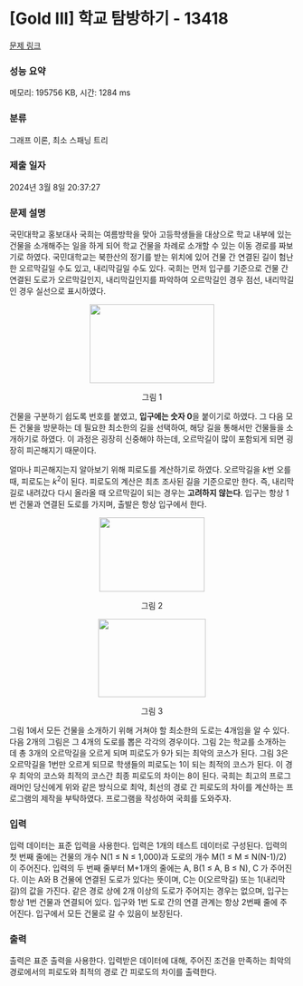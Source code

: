 # [Gold III] 학교 탐방하기 - 13418 

[문제 링크](https://www.acmicpc.net/problem/13418) 

### 성능 요약

메모리: 195756 KB, 시간: 1284 ms

### 분류

그래프 이론, 최소 스패닝 트리

### 제출 일자

2024년 3월 8일 20:37:27

### 문제 설명

<p>국민대학교 홍보대사 국희는 여름방학을 맞아 고등학생들을 대상으로 학교 내부에 있는 건물을 소개해주는 일을 하게 되어 학교 건물을 차례로 소개할 수 있는 이동 경로를 짜보기로 하였다. 국민대학교는 북한산의 정기를 받는 위치에 있어 건물 간 연결된 길이 험난한 오르막길일 수도 있고, 내리막길일 수도 있다. 국희는 먼저 입구를 기준으로 건물 간 연결된 도로가 오르막길인지, 내리막길인지를 파악하여 오르막길인 경우 점선, 내리막길인 경우 실선으로 표시하였다.</p>

<p style="text-align:center"><img alt="" src="https://onlinejudgeimages.s3-ap-northeast-1.amazonaws.com/problem/13418/F1.png" style="height:139px; width:220px"></p>

<p style="text-align:center">그림 1</p>

<p>건물을 구분하기 쉽도록 번호를 붙였고, <strong>입구에는 숫자 0</strong>을 붙이기로 하였다. 그 다음 모든 건물을 방문하는 데 필요한 최소한의 길을 선택하여, 해당 길을 통해서만 건물들을 소개하기로 하였다. 이 과정은 굉장히 신중해야 하는데, 오르막길이 많이 포함되게 되면 굉장히 피곤해지기 때문이다.</p>

<p>얼마나 피곤해지는지 알아보기 위해 피로도를 계산하기로 하였다. 오르막길을 <em>k</em>번 오를 때, 피로도는 <em>k</em><sup>2</sup>이 된다. 피로도의 계산은 최초 조사된 길을 기준으로만 한다. 즉, 내리막길로 내려갔다 다시 올라올 때 오르막길이 되는 경우는 <strong>고려하지 않는다</strong>. 입구는 항상 1번 건물과 연결된 도로를 가지며, 출발은 항상 입구에서 한다.</p>

<p style="text-align:center"><img alt="" src="https://onlinejudgeimages.s3-ap-northeast-1.amazonaws.com/problem/13418/F2.png" style="height:131px; width:186px"></p>

<p style="text-align:center">그림 2</p>

<p style="text-align:center"><img alt="" src="https://onlinejudgeimages.s3-ap-northeast-1.amazonaws.com/problem/13418/F3.png" style="height:138px; width:190px"></p>

<p style="text-align:center">그림 3</p>

<p>그림 1에서 모든 건물을 소개하기 위해 거쳐야 할 최소한의 도로는 4개임을 알 수 있다. 다음 2개의 그림은 그 4개의 도로를 뽑은 각각의 경우이다. 그림 2는 학교를 소개하는 데 총 3개의 오르막길을 오르게 되며 피로도가 9가 되는 최악의 코스가 된다. 그림 3은 오르막길을 1번만 오르게 되므로 학생들의 피로도는 1이 되는 최적의 코스가 된다. 이 경우 최악의 코스와 최적의 코스간 최종 피로도의 차이는 8이 된다. 국희는 최고의 프로그래머인 당신에게 위와 같은 방식으로 최악, 최선의 경로 간 피로도의 차이를 계산하는 프로그램의 제작을 부탁하였다. 프로그램을 작성하여 국희를 도와주자.</p>

### 입력 

 <p>입력 데이터는 표준 입력을 사용한다. 입력은 1개의 테스트 데이터로 구성된다. 입력의 첫 번째 줄에는 건물의 개수 N(1 ≤ N ≤ 1,000)과 도로의 개수 M(1 ≤ M ≤ N(N-1)/2) 이 주어진다. 입력의 두 번째 줄부터 M+1개의 줄에는 A, B(1 ≤ A, B ≤ N), C 가 주어진다. 이는 A와 B 건물에 연결된 도로가 있다는 뜻이며, C는 0(오르막길) 또는 1(내리막길)의 값을 가진다. 같은 경로 상에 2개 이상의 도로가 주어지는 경우는 없으며, 입구는 항상 1번 건물과 연결되어 있다. 입구와 1번 도로 간의 연결 관계는 항상 2번째 줄에 주어진다. 입구에서 모든 건물로 갈 수 있음이 보장된다.</p>

### 출력 

 <p>출력은 표준 출력을 사용한다. 입력받은 데이터에 대해, 주어진 조건을 만족하는 최악의 경로에서의 피로도와 최적의 경로 간 피로도의 차이를 출력한다.</p>

